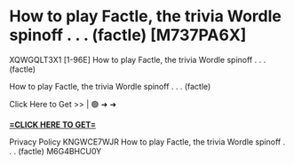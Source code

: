 # How to play Factle, the trivia Wordle spinoff . . . (factle) [M737PA6X]

XQWGQLT3X1 [1-96E] How to play Factle, the trivia Wordle spinoff . . . (factle)

How to play Factle, the trivia Wordle spinoff . . . (factle)

Click Here to Get >> | 🟢 ➜ ➜ 

**[=CLICK HERE TO GET=](https://www.google.com/url?q=https%3A%2F%2Fappbitly.com%2FuxHKU)**

Privacy Policy KNGWCE7WJR How to play Factle, the trivia Wordle spinoff . . . (factle) M6G4BHCU0Y

